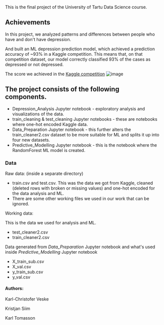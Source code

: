 This is the final project of the University of Tartu Data Science course. 

## Achievements
In this project, we analyzed patterns and differences between people who have and don't have depression. 

And built an ML depression prediction model, which achieved a prediction accuracy of ~93% in a Kaggle competition. This means that, on that competition dataset, our model correctly classified 93% of the cases as depressed or not depressed.

The score we achieved in the [Kaggle competition](https://www.kaggle.com/competitions/playground-series-s4e11/data?select=train.csv)
![image](https://github.com/user-attachments/assets/bf648532-71b6-4b38-96d0-82f3f14dc038)

## The project consists of the following components. 
- Depression_Analysis Jupyter notebook -  exploratory analysis and visualizations of the data.
- train_cleaning & test_cleaning Jupyter notebooks - these are notebooks where one-hot encoded Kaggle data. 
- Data_Preparation Jupyter notebook - this further alters the train_cleaner2.csv dataset to be more suitable for ML and splits it up into four new datasets. 
- Predictive_Modelling Jupyter notebook - this is the notebook where the RandomForest ML model is created. 


### Data

Raw data: (inside a separate directory)
- train.csv and test.csv. This was the data we got from Kaggle, cleaned (deleted rows with broken or missing values) and one-hot encoded for the data analysis and ML.
- There are some other working files we used in our work that can be ignored.  

Working data:

This is the data we used for analysis and ML. 
- test_cleaner2.csv
- train_cleaner2.csv

Data generated from <I> Data_Preparation </I> Jupyter notebook and what's used inside <I> Predictive_Modelling </I> Jupyter notebook 
- X_train_sub.csv
- X_val.csv
- y_train_sub.csv
- y_val.csv

#### Authors:
Karl-Christofer Veske

Kristjan Siim

Karl Tomasson
